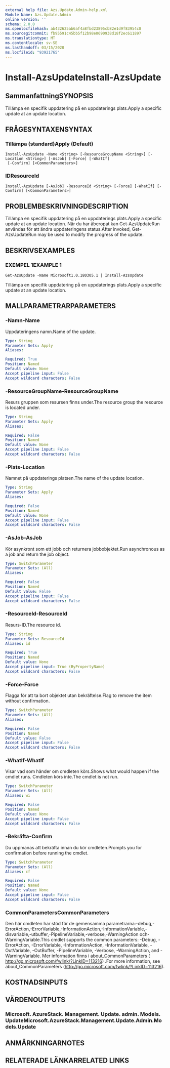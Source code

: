 ```yaml
---
external help file: Azs.Update.Admin-help.xml
Module Name: Azs.Update.Admin
online version: ''
schema: 2.0.0
ms.openlocfilehash: ab432625ab6af4a8fbd23895cb82e1d9f83954c8
ms.sourcegitcommit: fb95591c45bb5f12b98e0690938d18f2ec611897
ms.translationtype: MT
ms.contentlocale: sv-SE
ms.lasthandoff: 03/15/2020
ms.locfileid: "93921765"
---
```

# <span data-ttu-id="fc50a-101">Install-AzsUpdate</span><span class="sxs-lookup"><span data-stu-id="fc50a-101">Install-AzsUpdate</span></span>

## <span data-ttu-id="fc50a-102">Sammanfattning</span><span class="sxs-lookup"><span data-stu-id="fc50a-102">SYNOPSIS</span></span>
<span data-ttu-id="fc50a-103">Tillämpa en specifik uppdatering på en uppdaterings plats.</span><span class="sxs-lookup"><span data-stu-id="fc50a-103">Apply a specific update at an update location.</span></span>

## <span data-ttu-id="fc50a-104">FRÅGESYNTAXEN</span><span class="sxs-lookup"><span data-stu-id="fc50a-104">SYNTAX</span></span>

### <span data-ttu-id="fc50a-105">Tillämpa (standard)</span><span class="sxs-lookup"><span data-stu-id="fc50a-105">Apply (Default)</span></span>
```
Install-AzsUpdate -Name <String> [-ResourceGroupName <String>] [-Location <String>] [-AsJob] [-Force] [-WhatIf]
 [-Confirm] [<CommonParameters>]
```

### <span data-ttu-id="fc50a-106">ID</span><span class="sxs-lookup"><span data-stu-id="fc50a-106">ResourceId</span></span>
```
Install-AzsUpdate [-AsJob] -ResourceId <String> [-Force] [-WhatIf] [-Confirm] [<CommonParameters>]
```

## <span data-ttu-id="fc50a-107">PROBLEMBESKRIVNING</span><span class="sxs-lookup"><span data-stu-id="fc50a-107">DESCRIPTION</span></span>
<span data-ttu-id="fc50a-108">Tillämpa en specifik uppdatering på en uppdaterings plats.</span><span class="sxs-lookup"><span data-stu-id="fc50a-108">Apply a specific update at an update location.</span></span> <span data-ttu-id="fc50a-109">När du har åberopat kan Get-AzsUpdateRun användas för att ändra uppdateringens status.</span><span class="sxs-lookup"><span data-stu-id="fc50a-109">After invoked, Get-AzsUpdateRun may be used to modify the progress of the update.</span></span>

## <span data-ttu-id="fc50a-110">BESKRIVS</span><span class="sxs-lookup"><span data-stu-id="fc50a-110">EXAMPLES</span></span>

### <span data-ttu-id="fc50a-111">EXEMPEL 1</span><span class="sxs-lookup"><span data-stu-id="fc50a-111">EXAMPLE 1</span></span>
```
Get-AzsUpdate -Name Microsoft1.0.180305.1 | Install-AzsUpdate
```

<span data-ttu-id="fc50a-112">Tillämpa en specifik uppdatering på en uppdaterings plats.</span><span class="sxs-lookup"><span data-stu-id="fc50a-112">Apply a specific update at an update location.</span></span>

## <span data-ttu-id="fc50a-113">MALLPARAMETRAR</span><span class="sxs-lookup"><span data-stu-id="fc50a-113">PARAMETERS</span></span>

### <span data-ttu-id="fc50a-114">-Namn</span><span class="sxs-lookup"><span data-stu-id="fc50a-114">-Name</span></span>
<span data-ttu-id="fc50a-115">Uppdateringens namn.</span><span class="sxs-lookup"><span data-stu-id="fc50a-115">Name of the update.</span></span>

```yaml
Type: String
Parameter Sets: Apply
Aliases:

Required: True
Position: Named
Default value: None
Accept pipeline input: False
Accept wildcard characters: False
```

### <span data-ttu-id="fc50a-116">-ResourceGroupName</span><span class="sxs-lookup"><span data-stu-id="fc50a-116">-ResourceGroupName</span></span>
<span data-ttu-id="fc50a-117">Resurs gruppen som resursen finns under.</span><span class="sxs-lookup"><span data-stu-id="fc50a-117">The resource group the resource is located under.</span></span>

```yaml
Type: String
Parameter Sets: Apply
Aliases:

Required: False
Position: Named
Default value: None
Accept pipeline input: False
Accept wildcard characters: False
```

### <span data-ttu-id="fc50a-118">-Plats</span><span class="sxs-lookup"><span data-stu-id="fc50a-118">-Location</span></span>
<span data-ttu-id="fc50a-119">Namnet på uppdaterings platsen.</span><span class="sxs-lookup"><span data-stu-id="fc50a-119">The name of the update location.</span></span>

```yaml
Type: String
Parameter Sets: Apply
Aliases:

Required: False
Position: Named
Default value: None
Accept pipeline input: False
Accept wildcard characters: False
```

### <span data-ttu-id="fc50a-120">-AsJob</span><span class="sxs-lookup"><span data-stu-id="fc50a-120">-AsJob</span></span>
<span data-ttu-id="fc50a-121">Kör asynkront som ett jobb och returnera jobbobjektet.</span><span class="sxs-lookup"><span data-stu-id="fc50a-121">Run asynchronous as a job and return the job object.</span></span>

```yaml
Type: SwitchParameter
Parameter Sets: (All)
Aliases:

Required: False
Position: Named
Default value: False
Accept pipeline input: False
Accept wildcard characters: False
```

### <span data-ttu-id="fc50a-122">-ResourceId</span><span class="sxs-lookup"><span data-stu-id="fc50a-122">-ResourceId</span></span>
<span data-ttu-id="fc50a-123">Resurs-ID.</span><span class="sxs-lookup"><span data-stu-id="fc50a-123">The resource id.</span></span>

```yaml
Type: String
Parameter Sets: ResourceId
Aliases: id

Required: True
Position: Named
Default value: None
Accept pipeline input: True (ByPropertyName)
Accept wildcard characters: False
```

### <span data-ttu-id="fc50a-124">-Force</span><span class="sxs-lookup"><span data-stu-id="fc50a-124">-Force</span></span>
<span data-ttu-id="fc50a-125">Flagga för att ta bort objektet utan bekräftelse.</span><span class="sxs-lookup"><span data-stu-id="fc50a-125">Flag to remove the item without confirmation.</span></span>

```yaml
Type: SwitchParameter
Parameter Sets: (All)
Aliases:

Required: False
Position: Named
Default value: False
Accept pipeline input: False
Accept wildcard characters: False
```

### <span data-ttu-id="fc50a-126">-WhatIf</span><span class="sxs-lookup"><span data-stu-id="fc50a-126">-WhatIf</span></span>
<span data-ttu-id="fc50a-127">Visar vad som händer om cmdleten körs.</span><span class="sxs-lookup"><span data-stu-id="fc50a-127">Shows what would happen if the cmdlet runs.</span></span>
<span data-ttu-id="fc50a-128">Cmdleten körs inte.</span><span class="sxs-lookup"><span data-stu-id="fc50a-128">The cmdlet is not run.</span></span>

```yaml
Type: SwitchParameter
Parameter Sets: (All)
Aliases: wi

Required: False
Position: Named
Default value: None
Accept pipeline input: False
Accept wildcard characters: False
```

### <span data-ttu-id="fc50a-129">-Bekräfta</span><span class="sxs-lookup"><span data-stu-id="fc50a-129">-Confirm</span></span>
<span data-ttu-id="fc50a-130">Du uppmanas att bekräfta innan du kör cmdleten.</span><span class="sxs-lookup"><span data-stu-id="fc50a-130">Prompts you for confirmation before running the cmdlet.</span></span>

```yaml
Type: SwitchParameter
Parameter Sets: (All)
Aliases: cf

Required: False
Position: Named
Default value: None
Accept pipeline input: False
Accept wildcard characters: False
```

### <span data-ttu-id="fc50a-131">CommonParameters</span><span class="sxs-lookup"><span data-stu-id="fc50a-131">CommonParameters</span></span>
<span data-ttu-id="fc50a-132">Den här cmdleten har stöd för de gemensamma parametrarna:-debug,-ErrorAction,-ErrorVariable,-InformationAction,-InformationVariable,-disvariable,-utbuffer,-PipelineVariable,-verbose,-WarningAction och-WarningVariable.</span><span class="sxs-lookup"><span data-stu-id="fc50a-132">This cmdlet supports the common parameters: -Debug, -ErrorAction, -ErrorVariable, -InformationAction, -InformationVariable, -OutVariable, -OutBuffer, -PipelineVariable, -Verbose, -WarningAction, and -WarningVariable.</span></span> <span data-ttu-id="fc50a-133">Mer information finns i about_CommonParameters ( http://go.microsoft.com/fwlink/?LinkID=113216) .</span><span class="sxs-lookup"><span data-stu-id="fc50a-133">For more information, see about_CommonParameters (http://go.microsoft.com/fwlink/?LinkID=113216).</span></span>

## <span data-ttu-id="fc50a-134">KOSTNADS</span><span class="sxs-lookup"><span data-stu-id="fc50a-134">INPUTS</span></span>

## <span data-ttu-id="fc50a-135">VÄRDEN</span><span class="sxs-lookup"><span data-stu-id="fc50a-135">OUTPUTS</span></span>

### <span data-ttu-id="fc50a-136">Microsoft. AzureStack. Management. Update. admin. Models. Update</span><span class="sxs-lookup"><span data-stu-id="fc50a-136">Microsoft.AzureStack.Management.Update.Admin.Models.Update</span></span>

## <span data-ttu-id="fc50a-137">ANMÄRKNINGAR</span><span class="sxs-lookup"><span data-stu-id="fc50a-137">NOTES</span></span>

## <span data-ttu-id="fc50a-138">RELATERADE LÄNKAR</span><span class="sxs-lookup"><span data-stu-id="fc50a-138">RELATED LINKS</span></span>
